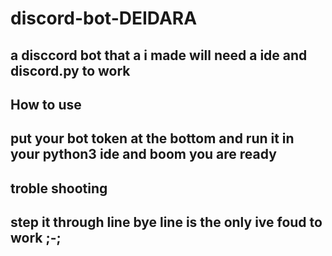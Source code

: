 # discord-bot-DEIDARA
a disccord bot that a i made will need a ide and discord.py to work 
--------------------------------------------------------------------------
How to use 
--------------------------------------------------------------------------------------
put your bot token at the bottom and run it in your python3 ide and boom you are ready 
----------------------------------------------------------------------------------------
troble shooting 
---------------------------
step it through line bye line is the only ive foud to work ;-;
------------------------------------------------------------
